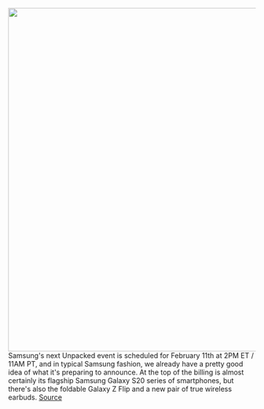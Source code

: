 <img src='https://cdn.vox-cdn.com/thumbor/Nblh-L4HbZHmEtGtXDsJiR52x6E=/0x106:1280x679/1200x800/filters:focal(547x316:751x520)/cdn.vox-cdn.com/uploads/chorus_image/image/66263868/s20.0.png' width='700px' /><br/>
Samsung's next Unpacked event is scheduled for February 11th at 2PM ET / 11AM PT, and in typical Samsung fashion, we already have a pretty good idea of what it's preparing to announce. At the top of the billing is almost certainly its flagship Samsung Galaxy S20 series of smartphones, but there's also the foldable Galaxy Z Flip and a new pair of true wireless earbuds.
<a href='https://www.theverge.com/2020/2/6/21126259/samsung-event-galaxy-s20-z-flip-unpacked-date-time-buds-plus'> Source <a/>